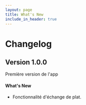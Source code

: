 ```yaml
---
layout: page
title: What's New
include_in_header: true
---
```


# Changelog

## Version 1.0.0
Première version de l'app

#### What's New
- Fonctionnalité d'échange de plat.

<br>